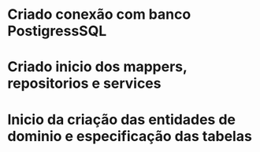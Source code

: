 # Criado conexão com banco PostigressSQL
# Criado inicio dos mappers, repositorios e services
# Inicio da criação das entidades de dominio e especificação das tabelas
